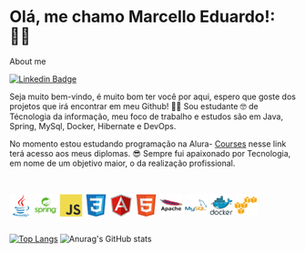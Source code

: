 

<!--
### Hi there 👋
**marcello2221/marcello2221** is a ✨ _special_ ✨ repository because its `README.md` (this file) appears on your GitHub profile.

Here are some ideas to get you started:

- 🔭 I’m currently working on ...
- 🌱 I’m currently learning ...
- 👯 I’m looking to collaborate on ...
- 🤔 I’m looking for help with ...
- 💬 Ask me about ...
- 📫 How to reach me: ...
- 😄 Pronouns: ...
- ⚡ Fun fact: ...
-->

# Olá, me chamo Marcello Eduardo!: 👨‍💻

About me

[![Linkedin Badge](https://img.shields.io/badge/-LinkedIn-blue?style=flat-square&logo=Linkedin&logoColor=white&link=https://www.linkedin.com/in/marcello-eduardo-58ba40208//)](https://www.linkedin.com/in/marcello-eduardo-58ba40208//)


Seja muito bem-vindo, é muito bom ter você por aqui, espero que goste dos projetos que irá encontrar em meu Github! 🙌🏼 Sou estudante 🤓 de Técnologia da informação, meu foco de trabalho e estudos são em Java, Spring, MySql, Docker, Hibernate e DevOps.

No momento estou estudando programação na Alura- [Courses](https://cursos.alura.com.br/user/marcelloeduardo222) nesse link terá acesso aos meus diplomas. 😎 Sempre fui apaixonado por Tecnologia, em nome de um objetivo maior, o da realização profissional.

## 
<div style="display: inline_block"><br>
 
 <img align="center" alt="Marcello-Java" height="40" width="40" src="https://raw.githubusercontent.com/devicons/devicon/master/icons/java/java-original.svg">
 <img align="center" alt="Marcello-Spring" height="40" width="40" src="https://raw.githubusercontent.com/devicons/devicon/master/icons/spring/spring-original-wordmark.svg">
 <img align="center" alt="Marcello-JS" height="40" width="40" src="https://raw.githubusercontent.com/devicons/devicon/master/icons/javascript/javascript-original.svg">
 <img align="center" alt="Marcello-CSS3" height="40" width="40" src="https://raw.githubusercontent.com/devicons/devicon/master/icons/css3/css3-original.svg">                      <img align="center" alt="Marcello-Agular" height="40" width="40" src="https://raw.githubusercontent.com/devicons/devicon/master/icons/angularjs/angularjs-original.svg">  
 <img align="center" alt="Marcello-html" height="40" width="40" src="https://raw.githubusercontent.com/devicons/devicon/master/icons/html5/html5-original.svg"> 
 <img align="center" alt="Marcello-apache" height="40" width="40" src="https://raw.githubusercontent.com/devicons/devicon/master/icons/apache/apache-original-wordmark.svg">     
 <img align="center" alt="Marcello-MySql" height="40" width="40" src="https://raw.githubusercontent.com/devicons/devicon/master/icons/mysql/mysql-original-wordmark.svg">
 <img align="center" alt="Marcello-Dcoker" height="40" width="40" src="https://raw.githubusercontent.com/devicons/devicon/master/icons/docker/docker-original-wordmark.svg">
 <img align="center" alt="Marcello-AWS" height="40" width="40" src="https://raw.githubusercontent.com/devicons/devicon/master/icons/amazonwebservices/amazonwebservices-original.svg">
 </div> 
                            
                                                
 ##       
 
 [![Top Langs](https://github-readme-stats.vercel.app/api/top-langs/?username=marcello222&layout=compact)](https://github.com/marcello222/github-readme-stats)
 ![Anurag's GitHub stats](https://github-readme-stats.vercel.app/api?username=marcello222&theme=dark&show_icons=true)

##

